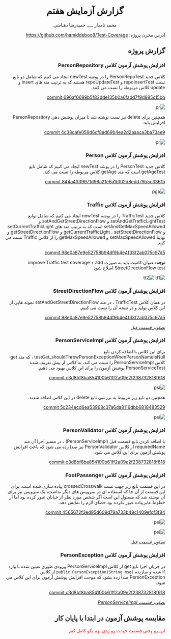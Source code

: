 <div align='center'>

# گزارش آزمایش هفتم

محمد نامدار  ـــــ  حمیدرضا دهباشی
</div>

<div dir='rtl' align='right'>

آدرس مخزن پروژه: https://github.com/hamiddeboo8/Test-Coverage


## گزارش پروژه

### افزایش پوشش آزمون کلاس PersonRepository

کلاس جدید PersonRepoTest
 را در پوشه newTest
ایجاد می کنیم که شامل دو تابع تست repoInsertTest و repoUpdateTest
هستند که به ترتیب متد های insert و update کلاس مربوطه را تست می کنند.

[commit 696af0699b5f83dde135b0a6fadd7f9d885c15bb](https://github.com/hamiddeboo8/Test-Coverage/commit/696af0699b5f83dde135b0a6fadd7f9d885c15bb)

![pr](./images/testRepo.PNG)

همچنین برای delete نیز تست نوشته شد تا میزان پوشش دهی PersonRepository افزایش یابد.

[commit 4c38cafe059d6cf8ad69b4ea2d2aaaca3ba73ae9](https://github.com/hamiddeboo8/Test-Coverage/commit/4c38cafe059d6cf8ad69b4ea2d2aaaca3ba73ae9)

![pr](./images/t2.PNG)

### افزایش پوشش آزمون کلاس Person

کلاس جدید PersonTest
 را در پوشه newTest
ایجاد می کنیم که شامل تابع getAgeTest
است که متد getAge کلاس مربوطه را تست می کند.


[commit 844a4339971d98a21e6a1b102d8edd79b5c3361b](https://github.com/hamiddeboo8/Test-Coverage/commit/844a4339971d98a21e6a1b102d8edd79b5c3361b)

![pga](./images/testPerson.PNG)

### افزایش پوشش آزمون کلاس Traffic

کلاس جدید TrafficTest
را در پوشه newTest
ایجاد می کنیم که شامل توابع setAndGetTrafficLightTest و setAndGetStreetDirectionFlow و setAndGetMaxSpeedAllowed
است که به ترتیب متد های setCurrentTrafficLight و getCurrentTrafficLight
،
setStreetDirectionFlow و getStreetDirectionFlow
و نهایتا setMaxSpeedAllowed و getMaxSpeedAllowed را از کلاس Traffic
تست می کنند.

[commit 98e0a87e9e52758b94df9b4e4f33f2ab075c97d5](https://github.com/hamiddeboo8/Test-Coverage/commit/98e0a87e9e52758b94df9b4e4f33f2ab075c97d5)

<b> توجه: </b>
عنوان کامیت باید به صورت 
improve Traffic test coverage + add StreetDirectionFlow test
اصلاح شود.

![tt1](./images/testT&TL1.PNG)
![tt2](./images/testT&TL2.PNG)


### افزایش پوشش آزمون کلاس StreetDirectionFlow

در همان کلاس TrafficTest
، در متد setAndGetStreetDirectionFlow
نمونه هایی از این کلاس تولید و در نتیجه آن را تست می کنیم.

[commit 98e0a87e9e52758b94df9b4e4f33f2ab075c97d5](https://github.com/hamiddeboo8/Test-Coverage/commit/98e0a87e9e52758b94df9b4e4f33f2ab075c97d5)

<i><u>
تصاویر قسمت قبل
</u></i>

### افزایش پوشش آزمون کلاس PersonServiceImpl

برای این کلاس با اضافه کردن تابع
testGet_shouldThrowPersonExceptionWhenPersonNameIsNull
، که متد get کلاس PersonServiceImpl را تست می کند،
به کلاس از پیش تعریف شده PersonServiceTest
پوشش آزمون را برای این کلاس بهبود می دهیم.

[commit c3d8bf8ba854100b61ff2a09e2f238732818f618](https://github.com/hamiddeboo8/Test-Coverage/commit/c3d8bf8ba854100b61ff2a09e2f238732818f618)

![psi](./images/personE&ps.PNG)

همچنین دو تابع زیر مربوط به بررسی تابع delete در این کلاس اضافه شدند.

[commit 5c234ecd6ea53968c37a6da8116dbb6818483529](https://github.com/hamiddeboo8/Test-Coverage/commit/5c234ecd6ea53968c37a6da8116dbb6818483529)

![psi](./images/t1.PNG)

### افزایش پوشش آزمون کلاس PersonValidator

با اضافه کردن تابع قسمت قبل (PersonServiceImpl)
، در مسیر اجرا آن متد requiredName از کلاس PersonValidator 
نیز صدا زده می شود که باعث افزایش پوشش آزمون برای این کلاس می شود.

[commit c3d8bf8ba854100b61ff2a09e2f238732818f618](https://github.com/hamiddeboo8/Test-Coverage/commit/c3d8bf8ba854100b61ff2a09e2f238732818f618)

### افزایش پوشش آزمون کلاس FootPassenger

در این قسمت تابع زیر جهت تست crossedCrosswalk پیاده سازی شده است. برای این قسمت از آن جا که استفاده ای در سرویس های دیگر نداشت، یک سرویس نیز برای آن نوشته شد که مسئول این است اگر شخص مورد نظر از خیابان عبور کرده بود اما از خطوط عابرپیاده عبور نکرده بود خطای لازم را نمایش دهد.

[commit 4565672f3ed95d609d79a733b49c1409efcf3f84](https://github.com/hamiddeboo8/Test-Coverage/commit/4565672f3ed95d609d79a733b49c1409efcf3f84)

![psi](./images/t3.PNG)

![psi](./images/t4.PNG)

<i><u>
تصاویر قسمت قبل
</u></i>

### افزایش پوشش آزمون کلاس PersonException

در جریان اجرا تابع get از کلاس PersonServiceImpl
ورودی طوری تعیین شده تا وارد if شده
و سازنده
`public PersonException(String msg)`
از کلاس PersonException صدا زده بشود
که موجب افزایش پوشش آزمون برای این کلاس می شود.

[commit c3d8bf8ba854100b61ff2a09e2f238732818f618](https://github.com/hamiddeboo8/Test-Coverage/commit/c3d8bf8ba854100b61ff2a09e2f238732818f618)

<i><u>
تصاویر قسمت PersonServiceImpl
</u></i>


## مقایسه پوشش آزمون در ابتدا با پایان کار

<p style="color:#FF0000";>
این رو وقتی قسمت خودت رو زدی بهم بگو کامل کنم
</p>

</div>
